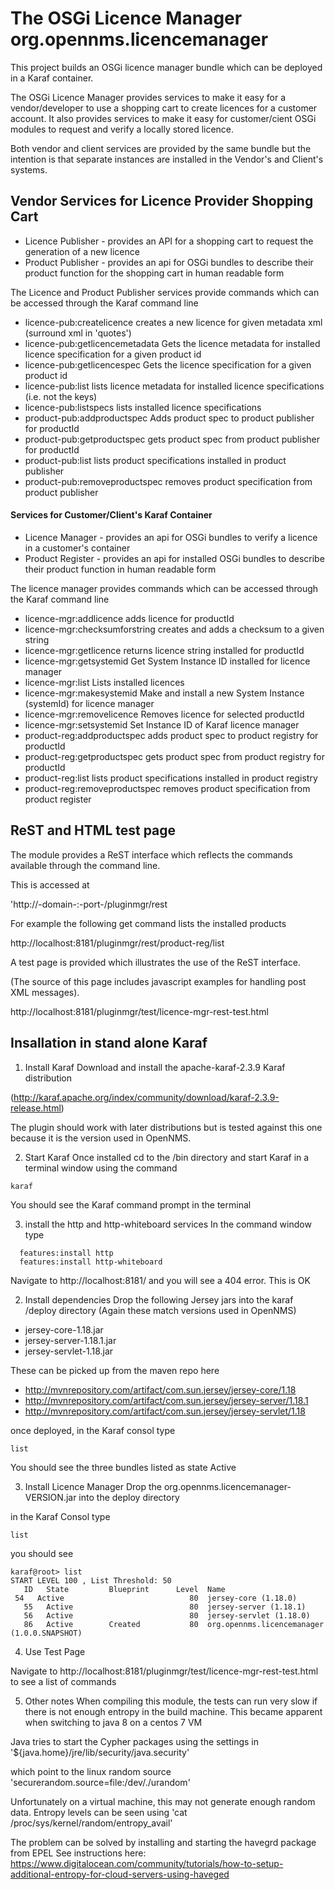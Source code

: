 # The OSGi Licence Manager  org.opennms.licencemanager

This project builds an OSGi licence manager bundle which can be deployed in a Karaf container.

The OSGi Licence Manager provides services to make it easy for a vendor/developer to use a shopping cart
 to create licences for a customer account. It also provides services to make it easy for
 customer/cient OSGi modules to request and verify a locally stored licence.
 
 Both vendor and client services are provided by the same bundle but the intention is that separate instances
 are installed in the Vendor's and Client's systems.

## Vendor Services for Licence Provider Shopping Cart
* Licence Publisher - provides an API for a shopping cart to request the generation of a new licence
* Product Publisher - provides an api for OSGi bundles to describe their product
function for the shopping cart in human readable form

The Licence and Product Publisher services provide commands which can be accessed through the Karaf command line
- licence-pub:createlicence         creates a new licence for given metadata xml (surround xml in 'quotes')
- licence-pub:getlicencemetadata    Gets the licence metadata for installed licence specification for a given product id
- licence-pub:getlicencespec        Gets the licence specification for a given product id
- licence-pub:list                  lists licence metadata for installed licence specifications (i.e. not the keys)
- licence-pub:listspecs             lists installed licence specifications
- product-pub:addproductspec        Adds product spec to product publisher for productId
- product-pub:getproductspec        gets product spec from product publisher for productId
- product-pub:list                  lists product specifications installed in product publisher
- product-pub:removeproductspec     removes product specification from product publisher

#### Services for Customer/Client's Karaf Container
* Licence Manager - provides an api for OSGi bundles to verify a licence in a customer's container
* Product Register - provides an api for installed OSGi bundles to describe their product
function in human readable form

The licence manager provides commands which can be accessed through the Karaf command line
- licence-mgr:addlicence            adds licence for productId
- licence-mgr:checksumforstring     creates and adds a checksum to a given string
- licence-mgr:getlicence            returns licence string installed for productId
- licence-mgr:getsystemid           Get System Instance ID installed for licence manager
- licence-mgr:list                  Lists installed licences
- licence-mgr:makesystemid          Make and install a new System Instance (systemId) for licence manager
- licence-mgr:removelicence         Removes licence for selected productId
- licence-mgr:setsystemid           Set Instance ID of Karaf licence manager
- product-reg:addproductspec        adds product spec to product registry for productId
- product-reg:getproductspec        gets product spec from  product registry for productId
- product-reg:list                  lists product specifications installed in product registry
- product-reg:removeproductspec     removes product specification from product register

## ReST and HTML test page
The module provides a ReST interface which reflects the commands available through the command line.

This is accessed at

'http://-domain-:-port-/pluginmgr/rest

For example the following get command lists the installed products

http://localhost:8181/pluginmgr/rest/product-reg/list

A test page is provided which illustrates the use of the ReST interface.

(The source of this page includes javascript examples for handling post XML messages).

http://localhost:8181/pluginmgr/test/licence-mgr-rest-test.html

## Insallation in stand alone Karaf

1. Install Karaf
Download and install the apache-karaf-2.3.9 Karaf distribution

(http://karaf.apache.org/index/community/download/karaf-2.3.9-release.html)

The plugin should work with later distributions but is tested against this one because it is the version used in OpenNMS.

2. Start Karaf
Once installed cd to the /bin directory and start Karaf in a terminal window using the command

```
karaf
```

You should see the Karaf command prompt in the terminal

3. install the http and http-whiteboard services
In the command window type

```
  features:install http
  features:install http-whiteboard
```
  
Navigate to http://localhost:8181/ and you will see a 404 error. This is OK



2. Install dependencies
Drop the following Jersey jars into the karaf /deploy directory (Again these match versions used in OpenNMS)
* jersey-core-1.18.jar
* jersey-server-1.18.1.jar
* jersey-servlet-1.18.jar

These can be picked up from the maven repo here 
* http://mvnrepository.com/artifact/com.sun.jersey/jersey-core/1.18
* http://mvnrepository.com/artifact/com.sun.jersey/jersey-server/1.18.1
* http://mvnrepository.com/artifact/com.sun.jersey/jersey-servlet/1.18

once deployed, in the Karaf consol type
```
list
```
You should see the three bundles listed as state Active

3. Install Licence Manager
Drop the org.opennms.licencemanager-VERSION.jar into the deploy directory

in the Karaf Consol type
```
list
```
you should see
```
karaf@root> list
START LEVEL 100 , List Threshold: 50
   ID   State         Blueprint      Level  Name
 54   Active                            80  jersey-core (1.18.0)
   55   Active                          80  jersey-server (1.18.1)
   56   Active                          80  jersey-servlet (1.18.0)
   86   Active        Created           80  org.opennms.licencemanager (1.0.0.SNAPSHOT)

```

4. Use Test Page

Navigate to http://localhost:8181/pluginmgr/test/licence-mgr-rest-test.html
to see a list of commands

5. Other notes 
When compiling this module, the tests can run very slow if there is not enough entropy in the build machine. 
This became apparent when switching to java 8 on a centos 7 VM

Java tries to start the Cypher packages using the settings in 
'${java.home}/jre/lib/security/java.security' 

which point to the linux random source
'securerandom.source=file:/dev/./urandom'

Unfortunately on a virtual machine, this may not generate enough random data. 
Entropy levels can be seen using 
'cat /proc/sys/kernel/random/entropy_avail' 

The problem can be solved by installing and starting the havegrd package from EPEL
See instructions here: https://www.digitalocean.com/community/tutorials/how-to-setup-additional-entropy-for-cloud-servers-using-haveged


